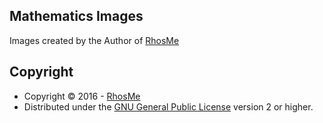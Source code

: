 Mathematics Images
------------------

Images created by the Author of [RhosMe](http://rhos.me)

Copyright
---------

* Copyright &copy; 2016 - [RhosMe](http://rhos.me)
* Distributed under the [GNU General Public License](http://www.gnu.org/licenses/gpl-2.0.html) version 2 or higher.
